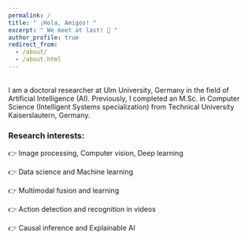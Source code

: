 ```yaml
---
permalink: /
title: " ¡Hola, Amigos! "
excerpt: " We meet at last! 🤘 "
author_profile: true
redirect_from: 
  - /about/
  - /about.html
---
```

\
I am a doctoral researcher at Ulm University, Germany in the field of Artificial Intelligence (AI). 
Previously, I completed an M.Sc. in Computer Science (Intelligent Systems specialization)
from Technical University Kaiserslautern, Germany.

### Research interests:

👉 Image processing, Computer vision, Deep learning

👉 Data science and Machine learning

👉 Multimodal fusion and learning

👉 Action detection and recognition in videos

👉 Causal inference and Explainable AI
